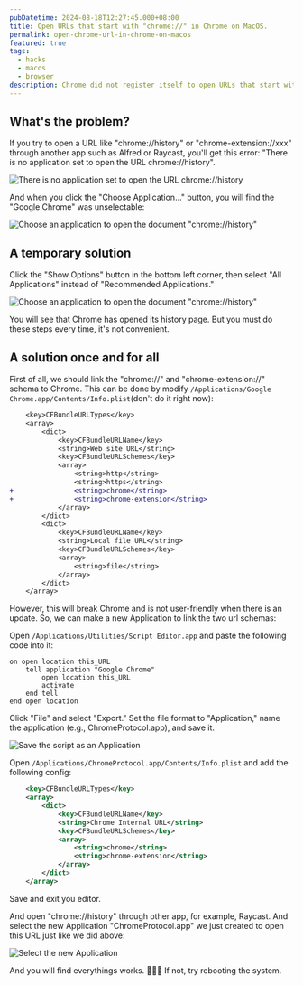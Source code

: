 ```yaml
---
pubDatetime: 2024-08-18T12:27:45.000+08:00
title: Open URLs that start with "chrome://" in Chrome on MacOS.
permalink: open-chrome-url-in-chrome-on-macos
featured: true
tags:
  - hacks
  - macos
  - browser
description: Chrome did not register itself to open URLs that start with "chrome://". I'm going to share some tips on how to fix this.
---
```


## What's the problem?

If you try to open a URL like "chrome://history" or "chrome-extension://xxx" through another app such as Alfred or Raycast, you'll get this error: "There is no application set to open the URL chrome://history".

![There is no application set to open the URL chrome://history](https://imgur.com/la4J1tl.png)

And when you click the "Choose Application..." button, you will find the "Google Chrome" was unselectable:

![Choose an application to open the document "chrome://history"](https://i.imgur.com/dXJbGM5.png)

## A temporary solution

Click the "Show Options" button in the bottom left corner, then select "All Applications" instead of "Recommended Applications."

![Choose an application to open the document "chrome://history"](https://i.imgur.com/jCriWOa.png)

You will see that Chrome has opened its history page. But you must do these steps every time, it's not convenient.

## A solution once and for all

First of all, we should link the "chrome://" and "chrome-extension://" schema to Chrome. This can be done by modify `/Applications/Google Chrome.app/Contents/Info.plist`(don't do it right now):

```diff
	<key>CFBundleURLTypes</key>
	<array>
		<dict>
			<key>CFBundleURLName</key>
			<string>Web site URL</string>
			<key>CFBundleURLSchemes</key>
			<array>
				<string>http</string>
				<string>https</string>
+				<string>chrome</string>
+				<string>chrome-extension</string>
			</array>
		</dict>
		<dict>
			<key>CFBundleURLName</key>
			<string>Local file URL</string>
			<key>CFBundleURLSchemes</key>
			<array>
				<string>file</string>
			</array>
		</dict>
	</array>
```

However, this will break Chrome and is not user-friendly when there is an update. So, we can make a new Application to link the two url schemas:

Open `/Applications/Utilities/Script Editor.app` and paste the following code into it:

```applescript
on open location this_URL
	tell application "Google Chrome"
		open location this_URL
		activate
	end tell
end open location
```

Click "File" and select "Export." Set the file format to "Application," name the application (e.g., ChromeProtocol.app), and save it.

![Save the script as an Application](https://i.imgur.com/FxvcL5U.png)

Open `/Applications/ChromeProtocol.app/Contents/Info.plist` and add the following config:

```xml
	<key>CFBundleURLTypes</key>
	<array>
		<dict>
			<key>CFBundleURLName</key>
			<string>Chrome Internal URL</string>
			<key>CFBundleURLSchemes</key>
			<array>
				<string>chrome</string>
				<string>chrome-extension</string>
			</array>
		</dict>
	</array>
```

Save and exit you editor.

And open "chrome://history" through other app, for example, Raycast. And select the new Application "ChromeProtocol.app" we just created to open this URL just like we did above:

![Select the new Application](https://i.imgur.com/joYWA16.png)

And you will find everythings works. 🎉🎉🎉 If not, try rebooting the system.
